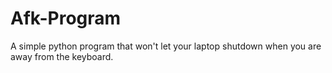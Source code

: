 # Afk-Program
 A simple python program that won't let your laptop shutdown when you are away from the keyboard.
